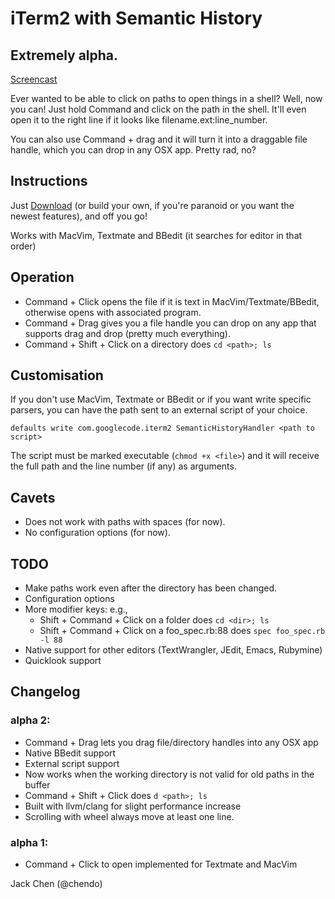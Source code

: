 # iTerm2 with Semantic History
## Extremely alpha.

[Screencast](http://vimeo.com/21690922)

Ever wanted to be able to click on paths to open things in a shell?
Well, now you can! Just hold Command and click on the path in the shell.
It'll even open it to the right line if it looks like filename.ext:line_number.

You can also use Command + drag and it will turn it into a draggable
file handle, which you can drop in any OSX app. Pretty rad, no?

## Instructions
Just [Download](https://github.com/chendo/iTerm2/archives/master) (or build your own,
if you're paranoid or you want the newest features), and off you go!

Works with MacVim, Textmate and BBedit (it searches for editor in that
order)

## Operation
* Command + Click opens the file if it is text in
  MacVim/Textmate/BBedit, otherwise opens with associated program.
* Command + Drag gives you a file handle you can drop on any app that
  supports drag and drop (pretty much everything).
* Command + Shift + Click on a directory does `cd <path>; ls`

## Customisation
If you don't use MacVim, Textmate or BBedit or if you want write
specific parsers, you can have the path sent to an external script of
your choice.

`defaults write com.googlecode.iterm2 SemanticHistoryHandler <path to script>`

The script must be marked executable (`chmod +x <file>`) and it will
receive the full path and the line number (if any) as arguments.

## Cavets
* Does not work with paths with spaces (for now).
* No configuration options (for now).

## TODO
* Make paths work even after the directory has been changed.
* Configuration options
* More modifier keys: e.g.,
  * Shift + Command + Click on a folder does `cd <dir>; ls`
  * Shift + Command + Click on a foo_spec.rb:88 does `spec foo_spec.rb -l 88`
* Native support for other editors (TextWrangler, JEdit, Emacs, Rubymine)
* Quicklook support

## Changelog

### alpha 2:
* Command + Drag lets you drag file/directory handles into any OSX app
* Native BBedit support
* External script support
* Now works when the working directory is not valid for old paths in the
  buffer
* Command + Shift + Click does `d <path>; ls`
* Built with llvm/clang for slight performance increase
* Scrolling with wheel always move at least one line.

### alpha 1:
* Command + Click to open implemented for Textmate and MacVim

Jack Chen (@chendo)
